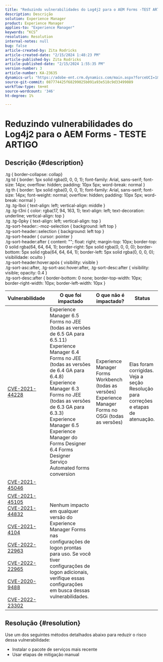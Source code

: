 ```yaml
---
title: "Reduzindo vulnerabilidades do Log4j2 para o AEM Forms -TEST ARTICLE"
description: Descrição
solution: Experience Manager
product: Experience Manager
applies-to: "Experience Manager"
keywords: “KCS”
resolution: Resolution
internal-notes: null
bug: false
article-created-by: Zita Rodricks
article-created-date: "2/15/2024 1:48:23 PM"
article-published-by: Zita Rodricks
article-published-date: "2/15/2024 1:55:35 PM"
version-number: 3
article-number: KA-23635
dynamics-url: "https://adobe-ent.crm.dynamics.com/main.aspx?forceUCI=1&pagetype=entityrecord&etn=knowledgearticle&id=c83529e0-08cc-ee11-9079-6045bd006793"
source-git-commit: 087774425f68299025b091a93e518c9d33499089
workflow-type: tm+mt
source-wordcount: '346'
ht-degree: 1%

---
```


# Reduzindo vulnerabilidades do Log4j2 para o AEM Forms - TESTE ARTIGO

## Descrição {#description}

.tg { border-collapse: collap}<br>.tg td { border: 1px solid rgba(0, 0, 0, 1); font-family: Arial, sans-serif; font-size: 14px; overflow: hidden; padding: 10px 5px; word-break: normal }<br>.tg th { border: 1px solid rgba(0, 0, 0, 1); font-family: Arial, sans-serif; font-size: 14px; font-weight: normal; overflow: hidden; padding: 10px 5px; word-break: normal }<br>.tg .tg-lboi { text-align: left; vertical-align: middle }<br>.tg .tg-t3ni { color: rgba(17, 94, 163, 1); text-align: left; text-decoration: underline; vertical-align: top }<br>.tg .tg-0pky { text-align: left; vertical-align: top }<br>.tg-sort-header::-moz-selection { background: left top }<br>.tg-sort-header::selection { background: left top }<br>.tg-sort-header { cursor: pointer }<br>.tg-sort-header:after { content: &quot;&quot;; float: right; margin-top: 10px; border-top: 0 solid rgba(64, 64, 64, 1); border-right: 5px solid rgba(0, 0, 0, 0); border-bottom: 5px solid rgba(64, 64, 64, 1); border-left: 5px solid rgba(0, 0, 0, 0); visibilidade: oculto }<br>.tg-sort-header:hover:após { visibility: visible }<br>.tg-sort-asc:after, .tg-sort-asc:hover:after, .tg-sort-desc:after { visibility: visible; opacity: 0.4 }<br>.tg-sort-desc:after { border-bottom: 0 none; border-top-width: 10px; border-right-width: 10px; border-left-width: 10px }

| Vulnerabilidade | O que foi impactado | O que não é impactado? | Status |
| --- | --- | --- | --- |
| [CVE-2021-44228](https://cve.mitre.org/cgi-bin/cvename.cgi?name=2021-44228) | Experience Manager 6.5 Forms no JEE (todas as versões de 6.5 GA para 6.5.11)<br>Experience Manager 6.4 Forms no JEE (todas as versões de 6.4 GA para 6.4.8)<br>Experience Manager 6.3 Forms no JEE (todas as versões de 6.3 GA para 6.3.3)<br>Experience Manager 6.5 Experience Manager do Forms Designer 6.4 Forms Designer<br>Serviço Automated forms conversion | Experience Manager Forms Workbench (todas as versões)<br>Experience Manager Forms no OSGi (todas as versões) | Elas foram corrigidas. Veja a seção Resolução para correções e etapas de atenuação. |
| [CVE-2021-45046](https://cve.mitre.org/cgi-bin/cvename.cgi?name=2021-45046) |
| [CVE-2021-45105](https://cve.mitre.org/cgi-bin/cvename.cgi?name=CVE-2021-45105)<br>[CVE-2021-44832](https://cve.mitre.org/cgi-bin/cvename.cgi?name=CVE-2021-45105)<br><br>[CVE-2021-4104](https://cve.mitre.org/cgi-bin/cvename.cgi?name=CVE-2021-45105)<br><br>[CVE-2022-22963](https://cve.mitre.org/cgi-bin/cvename.cgi?name=CVE-2021-45105)<br><br>[CVE-2022-22965](https://cve.mitre.org/cgi-bin/cvename.cgi?name=CVE-2021-45105)<br><br>[CVE-2020-9488](https://cve.mitre.org/cgi-bin/cvename.cgi?name=CVE-2021-45105)<br><br>[CVE-2022-23302](https://cve.mitre.org/cgi-bin/cvename.cgi?name=CVE-2021-45105)<br> | Nenhum impacto em qualquer versão do Experience Manager Forms nas configurações de logon prontas para uso. Se você tiver configurações de logon adicionais, verifique essas configurações em busca dessas vulnerabilidades. | <br><br><br><br><br><br>  |



## Resolução {#resolution}


Use um dos seguintes métodos detalhados abaixo para reduzir o risco dessa vulnerabilidade:

- Instalar o pacote de serviços mais recente
- Usar etapas de mitigação manual

